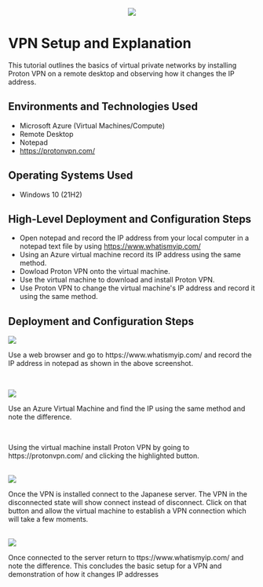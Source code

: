 <p align="center">
<img src="https://i.imgur.com/EMB7gDW.jpg"/>
</p>

<h1>VPN Setup and Explanation</h1>
This tutorial outlines the basics of virtual private networks by installing Proton VPN on a remote desktop and observing how it changes the IP address.<br />


<h2>Environments and Technologies Used</h2>

- Microsoft Azure (Virtual Machines/Compute)
- Remote Desktop
- Notepad
- https://protonvpn.com/
  

<h2>Operating Systems Used </h2>

- Windows 10 (21H2)

<h2>High-Level Deployment and Configuration Steps</h2>

- Open notepad and record the IP address from your local computer in a notepad text file by using https://www.whatismyip.com/
- Using an Azure virtual machine record its IP address using the same method.
- Dowload Proton VPN onto the virtual machine.
- Use the virtual machine to download and install Proton VPN.
- Use Proton VPN to change the virtual machine's IP address and record it using the same method.

<h2>Deployment and Configuration Steps</h2>

<p>
<img src="https://github.com/kennethmoen/VM-Setup-and-Explanation/assets/145589069/5d013d6f-c3d1-49d8-bc42-eaf910131408"/>
</p>
<p>
Use a web browser and go to  https://www.whatismyip.com/ and record the IP address in notepad as shown in the above screenshot.
</p>
<br />

<p>
<img src="https://github.com/kennethmoen/VM-Setup-and-Explanation/assets/145589069/f6451d58-72a2-4b71-bac2-42ffdfd946d9"/>
</p>
<p>
  Use an Azure Virtual Machine and find the IP using the same method and note the difference.
</p>
<br />

<p>
Using the virtual machine install Proton VPN by going to https://protonvpn.com/ and clicking the highlighted button.
</p>
<br />
<img src="https://github.com/kennethmoen/VM-Setup-and-Explanation/assets/145589069/82927918-9346-49ca-acc7-40829f30d673"/>
</p>
<p>
Once the VPN is installed connect to the Japanese server. The VPN in the disconnected state will show connect instead of disconnect. Click on that button and allow the virtual machine to establish a VPN connection which will take a few moments.
</p>
<br />
<img src="https://github.com/kennethmoen/VM-Setup-and-Explanation/assets/145589069/03745df0-acde-41f6-83a1-fec2608ea65a"/>
</p>
<p>
Once connected to the server return to ttps://www.whatismyip.com/ and note the difference. This concludes the basic setup for a VPN and demonstration of how it changes IP addresses
</p>
<br />
